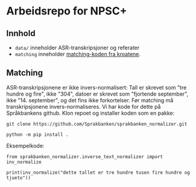 # Arbeidsrepo for NPSC+

## Innhold
* `data/` inneholder ASR-transkripsjoner og referater
* `matching` inneholder [matching-koden fra kroatene](https://github.com/clarinsi/parlaspeech/blob/main/utils/matching.py).

## Matching
ASR-transkripsjonene er ikke invers-normalisert: Tall er skrevet som "tre hundre og fire", ikke "304", datoer er skrevet som "fjortende september", ikke "14. september", og det fins ikke forkortelser. Før matching må transkripsjonene invers-normaliseres. Vi har kode for dette på Språkbankens github. Klon repoet og installer koden som en pakke:

```
git clone https://github.com/Sprakbanken/sprakbanken_normalizer.git

python -m pip install .
```

Eksempelkode:
```
from sprakbanken_normalizer.inverse_text_normalizer import inv_normalize

print(inv_normalize("dette tallet er tre hundre tusen fire hundre og tjueto"))
```
